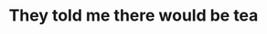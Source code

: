 ---
ee_id: '4508'
site: '1'
type: '5'
title: They told me there would be tea
url: art-night
year: '2019'
venue: Art Night @ St Mary's Church, Walthamstow
pitch: "​Curated an organ night - OF BRAND NEW MUSIC - w Hampus Lindwall. Including:
  Ellen Arkbro, Pierre Bismuth, Kara-Lis Coverdale, Hanne Lippard, Haroon Mizra, Charlemagne
  Palestine, as well as world premieres by Hampus &amp; I!"
ps:
imgs: art-night-2019-05-web-tb--3v6O.jpg,art-night-2019-05-web-tb--2bDY.jpg,art-night-2019-05-web-tb--8Arx.jpg,art-night-2019-05-web-tb--awSM.jpg,art-night-2019-05-web-tb--BkHI.jpg,art-night-2019-05-web-tb--eYKy.jpg,art-night-2019-05-web-tb--jJ5C.jpg,art-night-2019-05-web-tb--R5tI.jpg,art-night-2019-05-web-tb--zJME.jpg,art-night-2019-06-web-sj--biLs.jpg,art-night-2019-06-web-sj--UMzJ.jpg
things: "[4483] [2019-046-scrubs] 2019-046 Scrubs"
layout: shows
---